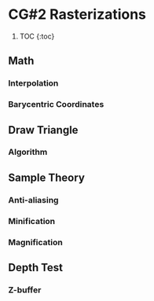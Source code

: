 # CG#2 Rasterizations

1. TOC
{:toc}

## Math
### Interpolation
### Barycentric Coordinates

## Draw Triangle
### Algorithm

## Sample Theory
### Anti-aliasing
### Minification
### Magnification

## Depth Test
### Z-buffer



